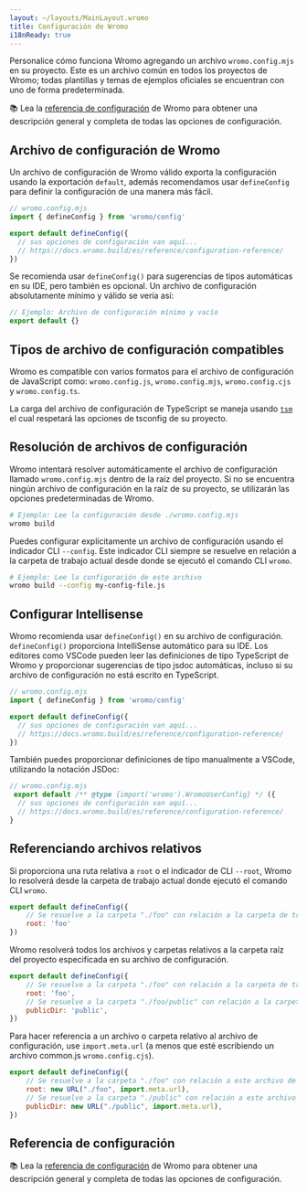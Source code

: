 ```yaml
---
layout: ~/layouts/MainLayout.wromo
title: Configuración de Wromo
i18nReady: true
---
```


Personalice cómo funciona Wromo agregando un archivo `wromo.config.mjs` en su proyecto. Este es un archivo común en todos los proyectos de Wromo; todas plantillas y temas de ejemplos oficiales se encuentran con uno de forma predeterminada.

📚 Lea la [referencia de configuración](/es/reference/configuration-reference/) de Wromo para obtener una descripción general y completa de todas las opciones de configuración.

## Archivo de configuración de Wromo

Un archivo de configuración de Wromo válido exporta la configuración usando la exportación `default`, además recomendamos usar `defineConfig` para definir la configuración de una manera más fácil.

```js
// wromo.config.mjs
import { defineConfig } from 'wromo/config'

export default defineConfig({
  // sus opciones de configuración van aquí...
  // https://docs.wromo.build/es/reference/configuration-reference/
})
```

Se recomienda usar `defineConfig()` para sugerencias de tipos automáticas en su IDE, pero también es opcional. Un archivo de configuración absolutamente mínimo y válido se vería así:

```js
// Ejemplo: Archivo de configuración mínimo y vacío
export default {}
```

## Tipos de archivo de configuración compatibles

Wromo es compatible con varios formatos para el archivo de configuración de JavaScript como: `wromo.config.js`, `wromo.config.mjs`, `wromo.config.cjs` y `wromo.config.ts`.

La carga del archivo de configuración de TypeScript se maneja usando [`tsm`](https://github.com/lukeed/tsm) el cual respetará las opciones de tsconfig de su proyecto.

## Resolución de archivos de configuración

Wromo intentará resolver automáticamente el archivo de configuración llamado `wromo.config.mjs` dentro de la raíz del proyecto. Si no se encuentra ningún archivo de configuración en la raíz de su proyecto, se utilizarán las opciones predeterminadas de Wromo.

```bash
# Ejemplo: Lee la configuración desde ./wromo.config.mjs
wromo build
```

Puedes configurar explícitamente un archivo de configuración usando el indicador CLI `--config`. Este indicador CLI siempre se resuelve en relación a la carpeta de trabajo actual desde donde se ejecutó el comando CLI `wromo`.

```bash
# Ejemplo: Lee la configuración de este archivo
wromo build --config my-config-file.js
```

## Configurar Intellisense

Wromo recomienda usar `defineConfig()` en su archivo de configuración. `defineConfig()` proporciona IntelliSense automático para su IDE. Los editores como VSCode pueden leer las definiciones de tipo TypeScript de Wromo y proporcionar sugerencias de tipo jsdoc automáticas, incluso si su archivo de configuración no está escrito en TypeScript.

```js
// wromo.config.mjs
import { defineConfig } from 'wromo/config'

export default defineConfig({
  // sus opciones de configuración van aquí...
  // https://docs.wromo.build/es/reference/configuration-reference/
})
```

También puedes proporcionar definiciones de tipo manualmente a VSCode, utilizando la notación JSDoc:

```js
// wromo.config.mjs
 export default /** @type {import('wromo').WromoUserConfig} */ ({
  // sus opciones de configuración van aquí...
  // https://docs.wromo.build/es/reference/configuration-reference/
}
```

## Referenciando archivos relativos

Si proporciona una ruta relativa a `root` o el indicador de CLI `--root`, Wromo lo resolverá desde la carpeta de trabajo actual donde ejecutó el comando CLI `wromo`.

```js
export default defineConfig({
    // Se resuelve a la carpeta "./foo" con relación a la carpeta de trabajo actual
    root: 'foo'
})
```

Wromo resolverá todos los archivos y carpetas relativos a la carpeta raíz del proyecto especificada en su archivo de configuración.

```js
export default defineConfig({
    // Se resuelve a la carpeta "./foo" con relación a la carpeta de trabajo actual
    root: 'foo',
    // Se resuelve a la carpeta "./foo/public" con relación a la carpeta de trabajo actual
    publicDir: 'public',
})
```

Para hacer referencia a un archivo o carpeta relativo al archivo de configuración, use `import.meta.url` (a menos que esté escribiendo un archivo common.js `wromo.config.cjs`).

```js
export default defineConfig({
    // Se resuelve a la carpeta "./foo" con relación a este archivo de configuración
    root: new URL("./foo", import.meta.url),
    // Se resuelve a la carpeta "./public" con relación a este archivo de configuración
    publicDir: new URL("./public", import.meta.url),
})
```

## Referencia de configuración

📚 Lea la [referencia de configuración](/es/reference/configuration-reference/) de Wromo para obtener una descripción general y completa de todas las opciones de configuración.

